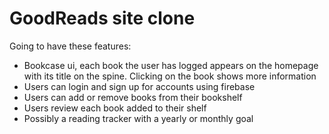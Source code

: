 # GoodReads site clone

Going to have these features:
- Bookcase ui, each book the user has logged appears on the homepage with its title on the spine. Clicking on the book shows more information
- Users can login and sign up for accounts using firebase
- Users can add or remove books from their bookshelf
- Users review each book added to their shelf
- Possibly a reading tracker with a yearly or monthly goal
